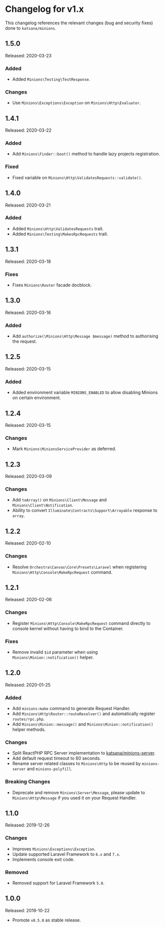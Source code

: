 # Changelog for v1.x

This changelog references the relevant changes (bug and security fixes) done to `katsana/minions`.

## 1.5.0

Released: 2020-03-23

### Added

* Added `Minions\Testing\TestResponse`.

### Changes

* Use `Minions\Exceptions\Exception` on `Minions\Http\Evaluator`.

## 1.4.1

Released: 2020-03-22

### Added

* Add `Minions\Finder::boot()` method to handle lazy projects registration.

### Fixed

* Fixed variable on `Minions\Http\ValidatesRequests::validate()`.

## 1.4.0

Released: 2020-03-21

### Added

* Added `Minions\Http\ValidatesRequests` trait.
* Added `Minions\Testing\MakesRpcRequests` trait.

## 1.3.1

Released: 2020-03-18

### Fixes

* Fixes `Minions\Router` facade docblock.

## 1.3.0

Released: 2020-03-16

### Added

* Add `authorize(\Minions\Http\Message $message)` method to authorising the request.

## 1.2.5

Released: 2020-03-15

### Added

* Added environment variable `MINIONS_ENABLED` to allow disabling Minions on certain environment.

## 1.2.4

Released: 2020-03-15

### Changes

* Mark `Minions\MinionsServiceProvider` as deferred.

## 1.2.3

Released: 2020-03-09

### Changes

* Add `toArray()` on `Minions\Client\Message` and `Minions\Client\Notification`.
* Ability to convert `Illuminate\Contracts\Support\Arrayable` response to `array`. 

## 1.2.2

Released: 2020-02-10

### Changes

* Resolve `Orchestra\Canvas\Core\Presets\Laravel` when registering `Minions\Http\Console\MakeRpcRequest` command.

## 1.2.1

Released: 2020-02-06

### Changes

* Register `Minions\Http\Console\MakeRpcRequest` command directly to console kernel without having to bind to the Container.

### Fixes

* Remove invalid `$id` parameter when using `Minions\Minion::notification()` helper.

## 1.2.0

Released: 2020-01-25

### Added

* Add `minions:make` command to generate Request Handler.
* Add `Minions\Http\Router::routeResolver()` and automatically register `routes/rpc.php`.
* Add `Minions\Minion::message()` and `Minions\Minion::notification()` helper methods.

### Changes

* Split ReactPHP RPC Server implementation to [katsana/minions-server](https://github.com/katsana/minions-server).
* Add default request timeout to 60 seconds. 
* Rename server related classes to `Minions\Http` to be reused by `minions-server` and `minions-polyfill`.

### Breaking Changes

* Deprecate and remove `Minions\Server\Message`, please update to `Minions\Http\Message` if you used it on your Request Handler.

## 1.1.0

Released: 2019-12-26

### Changes

* Improves `Minions\Exceptions\Exception`.
* Update supported Laravel Framework to `6.x` and `7.x`.
* Implements console exit code.

### Removed

* Removed support for Laravel Framework `5.8`.

## 1.0.0

Released: 2019-10-22

* Promote `v0.5.0` as stable release.
